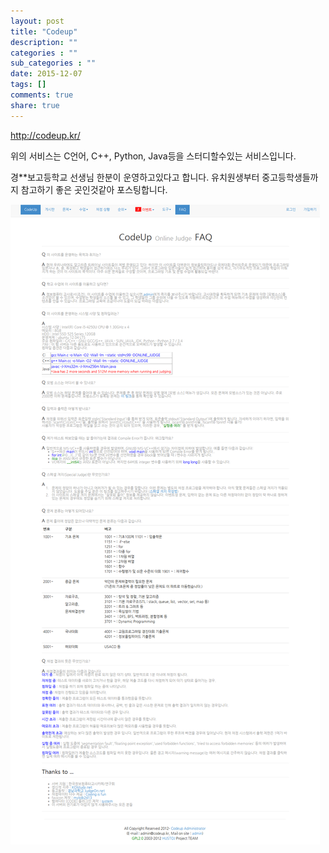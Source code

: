 ```yaml
---
layout: post
title: "Codeup"
description: ""
categories : ""
sub_categories : ""
date: 2015-12-07
tags: []
comments: true
share: true
---
```


  

http://codeup.kr/

  

위의 서비스는 C언어, C++, Python, Java등을 스터디할수있는 서비스입니다.

경**보고등학교 선생님 한분이 운영하고있다고 합니다. 유치원생부터 중고등학생들까지 참고하기 좋은 곳인것같아 포스팅합니다.

  

  

![](/assets/images/posts/407/2224AB4456654F381D9EE6.PNG)

  

